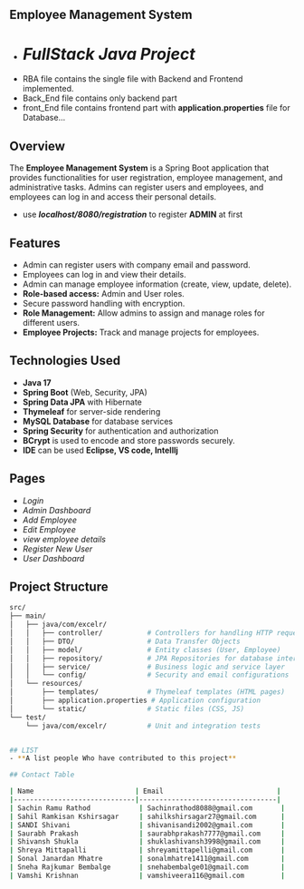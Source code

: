 ## Employee Management System
- # *FullStack Java Project*
- RBA file contains the single file with Backend and Frontend implemented.
- Back_End file contains only backend part
- front_End file contains frontend part with **application.properties** file for Database...
## Overview
The **Employee Management System** is a Spring Boot application that provides functionalities for user registration, employee management, and administrative tasks. Admins can register users and employees, and employees can log in and access their personal details.
- use ***localhost/8080/registration*** to register **ADMIN** at first

## Features
- Admin can register users with company email and password.
- Employees can log in and view their details.
- Admin can manage employee information (create, view, update, delete).
- **Role-based access:** Admin and User roles.
- Secure password handling with encryption.
- **Role Management:** Allow admins to assign and manage roles for different users.
- **Employee Projects:** Track and manage projects for employees.
  
## Technologies Used
- **Java 17**
- **Spring Boot** (Web, Security, JPA)
- **Spring Data JPA** with Hibernate
- **Thymeleaf** for server-side rendering
- **MySQL Database** for database services
- **Spring Security** for authentication and authorization 
- **BCrypt** is used to encode and store passwords securely.
- **IDE** can be used **Eclipse, VS code, IntellIj**
## Pages
- *Login*
- *Admin Dashboard*
- *Add Employee*
- *Edit Employee*
- *view employee details*
- *Register New User*
- *User Dashboard*
## Project Structure

```bash
src/
├── main/
│   ├── java/com/excelr/
│   │   ├── controller/           # Controllers for handling HTTP requests
│   │   ├── DTO/                  # Data Transfer Objects
│   │   ├── model/                # Entity classes (User, Employee)
│   │   ├── repository/           # JPA Repositories for database interaction
│   │   ├── service/              # Business logic and service layer
│   │   └── config/               # Security and email configurations
│   └── resources/
│       ├── templates/            # Thymeleaf templates (HTML pages)
│       ├── application.properties # Application configuration
│       └── static/               # Static files (CSS, JS)
└── test/
    └── java/com/excelr/          # Unit and integration tests


## LIST
- **A list people Who have contributed to this project**

## Contact Table

| Name                         | Email                            |
|------------------------------|----------------------------------|
| Sachin Ramu Rathod            | Sachinrathod8088@gmail.com       |
| Sahil Ramkisan Kshirsagar     | sahilkshirsagar27@gmail.com      |
| SANDI Shivani                 | shivanisandi2002@gmail.com       |
| Saurabh Prakash               | saurabhprakash7777@gmail.com     |
| Shivansh Shukla               | shuklashivansh3998@gmail.com     |
| Shreya Mittapalli             | shreyamittapelli@gmail.com       |
| Sonal Janardan Mhatre         | sonalmhatre1411@gmail.com        |
| Sneha Rajkumar Bembalge       | snehabembalge01@gmail.com        |
| Vamshi Krishnan               | vamshiveera116@gmail.com         |


